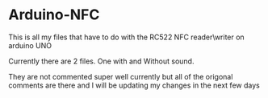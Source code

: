 # Arduino-NFC
This is all my files that have to do with the RC522 NFC reader\writer on arduino UNO

Currently there are 2 files.  One with and Without sound.  

They are not commented super well currently but all of the origonal comments are there and I will be updating my changes in the next few days
